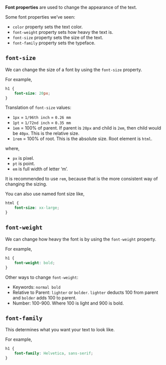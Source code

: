 **Font properties** are used to change the appearance of the text.

Some font properties we’ve seen:
- `color` property sets the text color.
- `font-weight` property sets how heavy the text is.
- `font-size` property sets the size of the text.
- `font-family` property sets the typeface.

## `font-size` 

We can change the size of a font by using the `font-size` property.

For example,
```css
h1 {
	font-size: 20px;
}
```

Translation of `font-size` values:
- `1px` = `1/96th inch` = `0.26 mm`
- `1pt` = `1/72nd inch` = `0.35 mm`
- `1em` = 100% of parent. If parent is `20px` and child is `2em`, then child would be `40px`. This is the relative size.
- `1rem` = 100% of root. This is the absolute size. Root element is `html`.

where,
- `px` is pixel.
- `pt` is point.
- `em` is full width of letter ‘m’.

It is recommended to use `rem`, because that is the more consistent way of changing the sizing.

You can also use named font size like, 

```css
html {
	font-size: xx-large;
}
```

## `font-weight`

We can change how heavy the font is by using the `font-weight` property.

For example,
```css
h1 {
	font-weight: bold;
}
```

Other ways to change `font-weight`:
- Keywords: `normal bold`
- Relative to Parent: `lighter` or `bolder`. `lighter` deducts 100 from parent and `bolder` adds 100 to parent.
- Number: 100-900. Where 100 is light and 900 is bold.

## `font-family`

This determines what you want your text to look like.

For example,
```css
h1 {
	font-family: Helvetica, sans-serif;
}
```